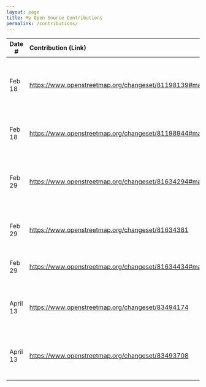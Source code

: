 ```yaml
---
layout: page
title: My Open Source Contributions
permalink: /contributions/
---
```


<!--
Type of the contribution should be "Wikipedia edit", "OpenStreet Map feature", "Documentation", "Course website", "Blog",
"Browse Add-on", etc.

The description should include a brief summary of what you did.

Replace the first row with your own contribution. 

-->





| Date #       | Contribution (Link)  | Type  | Description |
|---|:---|:---|:---|
| Feb 18   | https://www.openstreetmap.org/changeset/81198139#map=19/-6.22679/106.60815    | OpenStreetMap    |   Added a Starbucks location in my home country (Jakarta, Indonesia)    |
|   Feb 18  |  https://www.openstreetmap.org/changeset/81198944#map=19/-6.19330/106.82381   |  OpenStreetMap   | Added missing name to Hotel in Indonesia      |
|   Feb 29  |  https://www.openstreetmap.org/changeset/81634294#map=19/-6.22595/106.79782   |   OpenStreetMap    |   Added Cork & Screw Country Club (Senayan - Jakarta, Indonesia)   |
|   Feb 29  |  https://www.openstreetmap.org/changeset/81634381   |   OpenStreetMap    |   Added restaurants (Senayan - Jakarta, Indonesia)   |
|   Feb 29  | https://www.openstreetmap.org/changeset/81634434#map=18/40.72809/-73.98495   |   OpenStreetMap    |   Added restaurants in 1st avenue    |
|   April 13  |  https://www.openstreetmap.org/changeset/83494174   |   OpenStreetMap    |   Added cafes and restaurants in koreatown los angeles  |
|   April 13  | https://www.openstreetmap.org/changeset/83493708  |   OpenStreetMap    |   Added apartment buildings near koreatown los angeles   |

